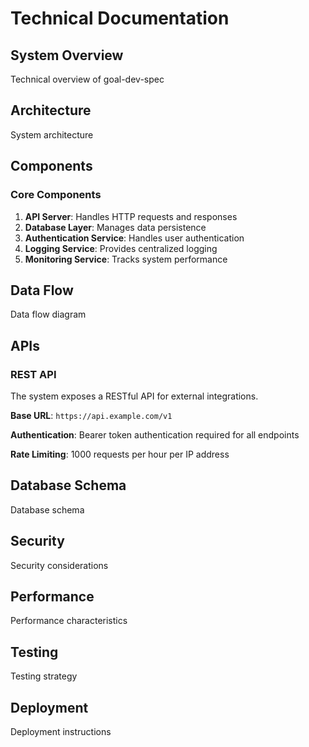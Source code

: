 # Technical Documentation

## System Overview

Technical overview of goal-dev-spec

## Architecture

System architecture

## Components

### Core Components

1. **API Server**: Handles HTTP requests and responses
2. **Database Layer**: Manages data persistence
3. **Authentication Service**: Handles user authentication
4. **Logging Service**: Provides centralized logging
5. **Monitoring Service**: Tracks system performance

## Data Flow

Data flow diagram

## APIs

### REST API

The system exposes a RESTful API for external integrations.

**Base URL**: `https://api.example.com/v1`

**Authentication**: Bearer token authentication required for all endpoints

**Rate Limiting**: 1000 requests per hour per IP address

## Database Schema

Database schema

## Security

Security considerations

## Performance

Performance characteristics

## Testing

Testing strategy

## Deployment

Deployment instructions
